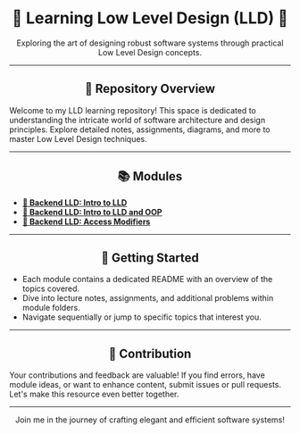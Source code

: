 <div align="center">
  <h1>🚀 Learning Low Level Design (LLD) 🚀</h1>
  <p>Exploring the art of designing robust software systems through practical Low Level Design concepts.</p>
</div>

---

<div align="center">
  <h2>📖 Repository Overview</h2>
</div>

Welcome to my LLD learning repository! This space is dedicated to understanding the intricate world of software architecture and design principles. Explore detailed notes, assignments, diagrams, and more to master Low Level Design techniques.

---

<div align="center">
  <h2>📚 Modules</h2>
</div>

- [**🔗 Backend LLD: Intro to LLD**](/Day1_Introduction)
- [**🔗 Backend LLD: Intro to LLD and OOP**](/Day2_Intro_To_LLD_and_OOP)
- [**🔗 Backend LLD: Access Modifiers**](/Day3_AccessModifiers)
---

<div align="center">
  <h2>🚀 Getting Started</h2>
</div>

- Each module contains a dedicated README with an overview of the topics covered.
- Dive into lecture notes, assignments, and additional problems within module folders.
- Navigate sequentially or jump to specific topics that interest you.

---

<div align="center">
  <h2>🤝 Contribution</h2>
</div>

Your contributions and feedback are valuable! If you find errors, have module ideas, or want to enhance content, submit issues or pull requests. Let's make this resource even better together.

---

<div align="center">
  <p>Join me in the journey of crafting elegant and efficient software systems!</p>
</div>
